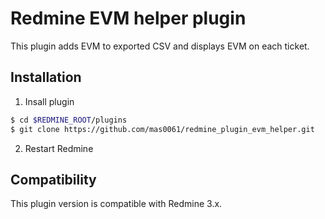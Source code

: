 # Redmine EVM helper plugin

This plugin adds EVM to exported CSV and displays EVM on each ticket.

## Installation
1. Insall plugin
  ```sh
  $ cd $REDMINE_ROOT/plugins
  $ git clone https://github.com/mas0061/redmine_plugin_evm_helper.git
  ```

2. Restart Redmine

## Compatibility
This plugin version is compatible with Redmine 3.x.
